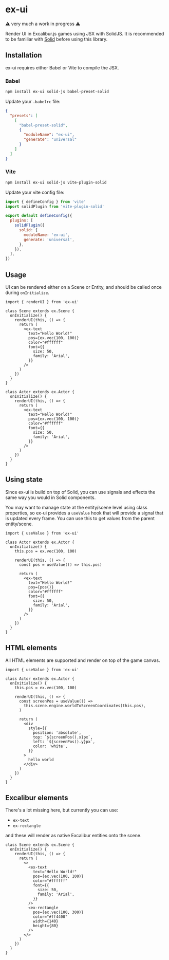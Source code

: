 # ex-ui

⚠️ very much a work in progress ⚠️

Render UI in Excalibur.js games using JSX with SolidJS. It is recommended to be familiar with [Solid](https://www.solidjs.com/tutorial/introduction_basics) before using this library.

## Installation

ex-ui requires either Babel or Vite to compile the JSX.

### Babel

```bash
npm install ex-ui solid-js babel-preset-solid
```

Update your `.babelrc` file:

```json
{
  "presets": [
    [
      "babel-preset-solid",
      {
        "moduleName": "ex-ui",
        "generate": "universal"
      }
    ]
  ]
}
```

### Vite

```bash
npm install ex-ui solid-js vite-plugin-solid
```

Update your vite config file:

```js
import { defineConfig } from 'vite'
import solidPlugin from 'vite-plugin-solid'

export default defineConfig({
  plugins: [
    solidPlugin({
      solid: {
        moduleName: 'ex-ui',
        generate: 'universal',
      },
    }),
  ],
})
```

## Usage

UI can be rendered either on a Scene or Entity, and should be called once during `onInitialize`.

```tsx
import { renderUI } from 'ex-ui'

class Scene extends ex.Scene {
  onInitialize() {
    renderUI(this, () => {
      return (
        <ex-text
          text="Hello World!"
          pos={ex.vec(100, 100)}
          color="#ffffff"
          font={{
            size: 50,
            family: 'Arial',
          }}
        />
      )
    })
  }
}

class Actor extends ex.Actor {
  onInitialize() {
    renderUI(this, () => {
      return (
        <ex-text
          text="Hello World!"
          pos={ex.vec(100, 100)}
          color="#ffffff"
          font={{
            size: 50,
            family: 'Arial',
          }}
        />
      )
    })
  }
}
```

## Using state

Since ex-ui is build on top of Solid, you can use signals and effects the same way you would in Solid components.

You may want to manage state at the entity/scene level using class properties, so ex-ui provides a `useValue` hook that
will provide a signal that is updated every frame. You can use this to get values from the parent entity/scene.

```tsx
import { useValue } from 'ex-ui'

class Actor extends ex.Actor {
  onInitialize() {
    this.pos = ex.vec(100, 100)

    renderUI(this, () => {
      const pos = useValue(() => this.pos)

      return (
        <ex-text
          text="Hello World!"
          pos={pos()}
          color="#ffffff"
          font={{
            size: 50,
            family: 'Arial',
          }}
        />
      )
    })
  }
}
```

## HTML elements

All HTML elements are supported and render on top of the game canvas.

```tsx
import { useValue } from 'ex-ui'

class Actor extends ex.Actor {
  onInitialize() {
    this.pos = ex.vec(100, 100)

    renderUI(this, () => {
      const screenPos = useValue(() =>
        this.scene.engine.worldToScreenCoordinates(this.pos),
      )

      return (
        <div
          style={{
            position: 'absolute',
            top: `${screenPos().x}px`,
            left: `${screenPos().y}px`,
            color: 'white',
          }}
        >
          hello world
        </div>
      )
    })
  }
}
```

## Excalibur elements

There's a lot missing here, but currently you can use:

- `ex-text`
- `ex-rectangle`

and these will render as native Excalibur entities onto the scene.

```tsx
class Scene extends ex.Scene {
  onInitialize() {
    renderUI(this, () => {
      return (
        <>
          <ex-text
            text="Hello World!"
            pos={ex.vec(100, 100)}
            color="#ffffff"
            font={{
              size: 50,
              family: 'Arial',
            }}
          />
          <ex-rectangle
            pos={ex.vec(100, 300)}
            color="#ff4400"
            width={140}
            height={80}
          />
        </>
      )
    })
  }
}
```
